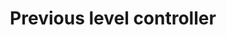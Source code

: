 ---
archetype: "chapter"
title: "Previous level controller"
menuTitle: "Prev. controller"
weight: 2
---